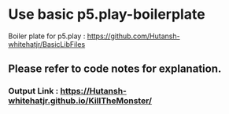 # Use basic p5.play-boilerplate
Boiler plate for p5.play : https://github.com/Hutansh-whitehatjr/BasicLibFiles

## Please refer to code notes for explanation.

### Output Link : https://Hutansh-whitehatjr.github.io/KillTheMonster/
